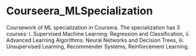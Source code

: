 # Courseera_MLSpecialization
Coursework of ML specialization in Coursera.
The specialization has 3 courses: 
   i. Supervised Machine Learning: Regression and Classification,
  ii. Advanced Learning Algorithms: Neural Networks and Decision Trees,
 iii. Unsupervised Learning, Recommender Systems, Reinforcement Learning. 
